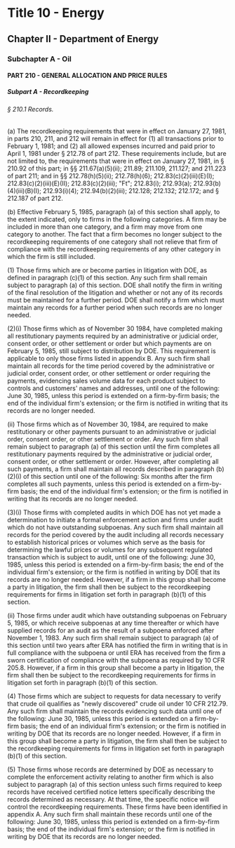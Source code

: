 
# Title 10 - Energy
## Chapter II - Department of Energy
### Subchapter A - Oil
#### PART 210 - GENERAL ALLOCATION AND PRICE RULES
##### Subpart A - Recordkeeping
###### § 210.1 Records.

(a) The recordkeeping requirements that were in effect on January 27, 1981, in parts 210, 211, and 212 will remain in effect for (1) all transactions prior to February 1, 1981; and (2) all allowed expenses incurred and paid prior to April 1, 1981 under § 212.78 of part 212. These requirements include, but are not limited to, the requirements that were in effect on January 27, 1981, in § 210.92 of this part; in §§ 211.67(a)(5)(ii); 211.89; 211.109, 211.127; and 211.223 of part 211; and in §§ 212.78(h)(5)(ii); 212.78(h)(6); 212.83(c)(2)(iii)(E)(I); 212.83(c)(2)(iii)(E)(II); 212.83(c)(2)(iii); "Ft"; 212.83(i); 212.93(a); 212.93(b)(4)(iii)(B)(I); 212.93(i)(4); 212.94(b)(2)(iii); 212.128; 212.132; 212.172; and § 212.187 of part 212.

(b) Effective February 5, 1985, paragraph (a) of this section shall apply, to the extent indicated, only to firms in the following categories. A firm may be included in more than one category, and a firm may move from one category to another. The fact that a firm becomes no longer subject to the recordkeeping requirements of one category shall not relieve that firm of compliance with the recordkeeping requirements of any other category in which the firm is still included.

(1) Those firms which are or become parties in litigation with DOE, as defined in paragraph (c)(1) of this section. Any such firm shall remain subject to paragraph (a) of this section. DOE shall notify the firm in writing of the final resolution of the litigation and whether or not any of its records must be maintained for a further period. DOE shall notify a firm which must maintain any records for a further period when such records are no longer needed.

(2)(i) Those firms which as of November 30 1984, have completed making all restitutionary payments required by an administrative or judicial order, consent order, or other settlement or order but which payments are on February 5, 1985, still subject to distribution by DOE. This requirement is applicable to only those firms listed in appendix B. Any such firm shall maintain all records for the time period covered by the administrative or judicial order, consent order, or other settlement or order requiring the payments, evidencing sales volume data for each product subject to controls and customers' names and addresses, until one of the following: June 30, 1985, unless this period is extended on a firm-by-firm basis; the end of the individual firm's extension; or the firm is notified in writing that its records are no longer needed.

(ii) Those firms which as of November 30, 1984, are required to make restitutionary or other payments pursuant to an administrative or judicial order, consent order, or other settlement or order. Any such firm shall remain subject to paragraph (a) of this section until the firm completes all restitutionary payments required by the administrative or judicial order, consent order, or other settlement or order. However, after completing all such payments, a firm shall maintain all records described in paragraph (b)(2)(i) of this section until one of the following: Six months after the firm completes all such payments, unless this period is extended on a firm-by-firm basis; the end of the individual firm's extension; or the firm is notified in writing that its records are no longer needed.

(3)(i) Those firms with completed audits in which DOE has not yet made a determination to initiate a formal enforcement action and firms under audit which do not have outstanding subpoenas. Any such firm shall maintain all records for the period covered by the audit including all records necessary to establish historical prices or volumes which serve as the basis for determining the lawful prices or volumes for any subsequent regulated transaction which is subject to audit, until one of the following: June 30, 1985, unless this period is extended on a firm-by-firm basis; the end of the individual firm's extension; or the firm is notified in writing by DOE that its records are no longer needed. However, if a firm in this group shall become a party in litigation, the firm shall then be subject to the recordkeeping requirements for firms in litigation set forth in paragraph (b)(1) of this section.

(ii) Those firms under audit which have outstanding subpoenas on February 5, 1985, or which receive subpoenas at any time thereafter or which have supplied records for an audit as the result of a subpoena enforced after November 1, 1983. Any such firm shall remain subject to paragraph (a) of this section until two years after ERA has notified the firm in writing that is in full compliance with the subpoena or until ERA has received from the firm a sworn certification of compliance with the subpoena as required by 10 CFR 205.8. However, if a firm in this group shall become a party in litigation, the firm shall then be subject to the recordkeeping requirements for firms in litigation set forth in paragraph (b)(1) of this section.

(4) Those firms which are subject to requests for data necessary to verify that crude oil qualifies as "newly discovered" crude oil under 10 CFR 212.79. Any such firm shall maintain the records evidencing such data until one of the following: June 30, 1985, unless this period is extended on a firm-by-firm basis; the end of an individual firm's extension; or the firm is notified in writing by DOE that its records are no longer needed. However, if a firm in this group shall become a party in litigation, the firm shall then be subject to the recordkeeping requirements for firms in litigation set forth in paragraph (b)(1) of this section.

(5) Those firms whose records are determined by DOE as necessary to complete the enforcement activity relating to another firm which is also subject to paragraph (a) of this section unless such firms required to keep records have received certified notice letters specifically describing the records determined as necessary. At that time, the specific notice will control the recordkeeping requirements. These firms have been identified in appendix A. Any such firm shall maintain these records until one of the following: June 30, 1985, unless this period is extended on a firm-by-firm basis; the end of the individual firm's extension; or the firm is notified in writing by DOE that its records are no longer needed.
